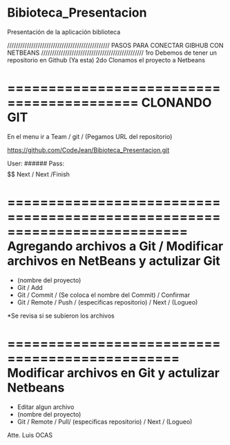 # Bibioteca_Presentacion
Presentación de la aplicación biblioteca

///////////////////////////////////////////////
PASOS PARA CONECTAR GIBHUB CON NETBEANS
///////////////////////////////////////////////
1ro Debemos de tener un repositorio en Github (Ya esta)
2do Clonamos el proyecto a Netbeans

==========================================
CLONANDO GIT
==========================================
En el menu ir a Team / git / (Pegamos URL del repositorio)

https://github.com/CodeJean/Bibioteca_Presentacion.git

User: ######
Pass: $$$$$$
Next / Next /Finish

==========================================================================
Agregando archivos a Git / Modificar archivos en NetBeans y actulizar Git
==========================================================================
- (nombre del proyecto)
- Git / Add
- Git / Commit / (Se coloca el nombre del Commit) / Confirmar
- Git / Remote / Push / (especificas repositorio) / Next / (Logueo)

*Se revisa si se subieron los archivos

===============================================
Modificar archivos en Git y actulizar Netbeans
===============================================
- Editar algun archivo 
- (nombre del proyecto)
- Git / Remote / Pull/ (especificas repositorio) / Next / (Logueo)

Atte. Luis OCAS
